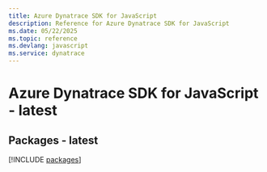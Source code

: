 ```yaml
---
title: Azure Dynatrace SDK for JavaScript
description: Reference for Azure Dynatrace SDK for JavaScript
ms.date: 05/22/2025
ms.topic: reference
ms.devlang: javascript
ms.service: dynatrace
---
```

# Azure Dynatrace SDK for JavaScript - latest
## Packages - latest
[!INCLUDE [packages](dynatrace-index.md)]